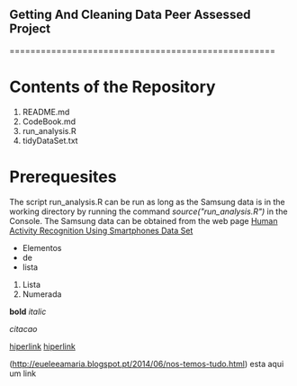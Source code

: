 ## Getting And Cleaning Data Peer Assessed Project
===================================================

# Contents of the Repository
1. README.md
2. CodeBook.md
3. run_analysis.R
4. tidyDataSet.txt 

# Prerequesites
The script run_analysis.R can be run as long as the Samsung data is in the working directory
by running the command *source("run_analysis.R")* in the Console.
The Samsung data can be obtained from the web page [Human Activity Recognition Using Smartphones Data Set](http://archive.ics.uci.edu/ml/datasets/Human+Activity+Recognition+Using+Smartphones)






* Elementos
* de
* lista

1. Lista
2. Numerada


**bold**
*italic*

<cite>citacao</cite>

[hiperlink](http://eueleeamaria.blogspot.pt/2014/06/nos-temos-tudo.html)
[hiperlink](http://eueleeamaria.blogspot.pt/2014/06/nos-temos-tudo.html "hiperlink")

(http://eueleeamaria.blogspot.pt/2014/06/nos-temos-tudo.html) esta aqui um link
